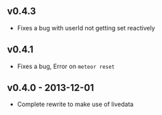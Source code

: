## v0.4.3

* Fixes a bug with userId not getting set reactively

## v0.4.1

* Fixes a bug, Error on `meteor reset`

## v0.4.0 - 2013-12-01

* Complete rewrite to make use of livedata

